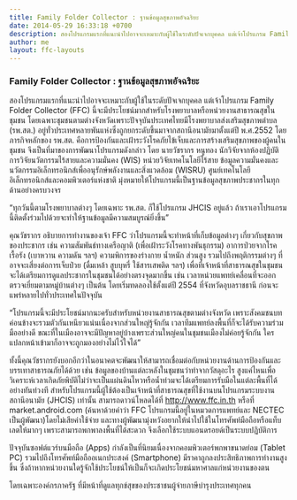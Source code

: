 ```yaml
---
title: Family Folder Collector : ฐานข้อมูลสุขภาพอัจฉริยะ
date: 2014-05-29 16:33:18 +0700
description: สองโปรแกรมแรกที่แนะนำไปอาจจะเหมาะกับผู้ใช้ในระดับปัจเจกบุคคล แต่เจ้าโปรแกรม Family Folder Collector (FFC) นี้จะมีประโยชน์มากสำหรับโรงพยาบาลหรือหน่วยงานสาธารณสุขในชุมชน
author: me
layout: ffc-layouts
---
```



### Family Folder Collector : ฐานข้อมูลสุขภาพอัจฉริยะ

สองโปรแกรมแรกที่แนะนำไปอาจจะเหมาะกับผู้ใช้ในระดับปัจเจกบุคคล แต่เจ้าโปรแกรม Family Folder Collector (FFC) นี้จะมีประโยชน์มากสำหรับโรงพยาบาลหรือหน่วยงานสาธารณสุขในชุมชน โดยเฉพาะชุมชนตามต่างจังหวัดเพราะปัจจุบันประเทศไทยมีโรงพยาบาลส่งเสริมสุขภาพตำบล (รพ.สต.) อยู่ทั่วประเทศหลายพันแห่งซึ่งถูกยกระดับขึ้นมาจากสถานีอนามัยมาตั้งแต่ปี พ.ศ.2552 โดยภารกิจหลักของ รพ.สต. คือการป้องกันและเฝ้าระวังโรคภัยไข้เจ็บและการสร้างเสริมสุขภาพของผู้คนในชุมชน จึงเป็นที่มาของการพัฒนาโปรแกรมดังกล่าว โดย นายวัชรากร หนูทอง นักวิจัยจากห้องปฏิบัติการวิจัยนวัตกรรมไร้สายและความมั่นคง (WIS) หน่วยวิจัยเทคโนโลยีไร้สาย ข้อมูลความมั่นคงและนวัตกรรมอิเล็กทรอนิกส์เพื่ออนุรักษ์พลังงานและสิ่งแวดล้อม (WISRU) ศูนย์เทคโนโลยีอิเล็กทรอนิกส์และคอมพิวเตอร์แห่งชาติ มุ่งหมายให้โปรแกรมนี้เป็นฐานข้อมูลสุขภาพประชากรในทุกด้านอย่างครบวงจร

“ทุกวันนี้ตามโรงพยาบาลต่างๆ โดยเฉพาะ รพ.สต. ก็ใช้โปรแกรม JHCIS อยู่แล้ว ถ้าเราเอาโปรแกรมนี้ติดตั้งร่วมไปด้วยจะทำให้ฐานข้อมูลมีความสมบูรณ์ยิ่งขึ้น”

คุณวัชรากร อธิบายการทำงานของเจ้า FFC ว่าโปรแกรมนี้จะทำหน้าที่เก็บข้อมูลต่างๆ เกี่ยวกับสุขภาพของประชากร เช่น ความสัมพันธ์ทางเครือญาติ (เพื่อเฝ้าระวังโรคทางพันธุกรรม) อาการป่วยจากโรคเรื้อรัง (เบาหวาน ความดัน ฯลฯ) ความพิการของร่างกาย น้ำหนัก ส่วนสูง รวมไปถึงพฤติกรรมต่างๆ ที่อาจจะเสี่ยงต่อการเจ็บป่วย (ดื่มเหล้า สูบบุหรี่ ใช้สารเสพติด ฯลฯ) เพื่อที่เจ้าหน้าที่สาธารณสุขในชุมชนจะได้เตรียมการดูแลประชากรในชุมชนได้อย่างตรงจุดมากขึ้น เช่น เวลาหน่วยแพทย์เคลื่อนที่จะออกตรวจเยี่ยมตามหมู่บ้านต่างๆ เป็นต้น โดยเริ่มทดลองใช้ตั้งแต่ปี 2554 ที่จังหวัดอุบลราชธานี ก่อนจะแพร่หลายไปทั่วประเทศในปัจจุบัน

“โปรแกรมนี้จะมีประโยชน์มากนะครับสำหรับหน่วยงานสาธารณสุขตามต่างจังหวัด เพราะสังคมชนบทค่อนข้างจะรวมตัวกันเหนียวแน่นเนื่องจากส่วนใหญ่รู้จักกัน เวลาทีมแพทย์ลงพื้นที่ก็จะได้รับความร่วมมืออย่างดี ขณะที่ในเมืองอาจจะมีปัญหาอยู่บ้างเพราะส่วนใหญ่คนในชุมชนเมืองไม่ค่อยรู้จักกัน ใครแปลกหน้าเข้ามาก็อาจจะถูกมองอย่างไม่ไว้ใจได้”

ทั้งนี้คุณวัชรากรยังบอกอีกว่าในอนาคตจะพัฒนาให้สามารถเชื่อมต่อกับหน่วยงานด้านการป้องกันและบรรเทาสาธารณภัยได้ด้วย เช่น ข้อมูลของบ้านแต่ละหลังในชุมชนว่าทำจากวัสดุอะไร สูงแค่ไหนเพื่อวิเคราะห์เวลาเกิดภัยพิบัติไม่ว่าจะเป็นแผ่นดินไหวหรือน้ำท่วมจะได้เตรียมการรับมือในแต่ละพื้นที่ได้อย่างทันท่วงที สำหรับโปรแกรมนี้ผู้ใช้ต้องเป็นเจ้าหน้าที่สาธารณสุขที่ใช้งานบนโปรแกรมระบบงานสถานีอนามัย (JHCIS) เท่านั้น สามารถดาวน์โหลดได้ที่ http://www.ffc.in.th หรือที่ market.android.com (ค้นหาด้วยคำว่า FFC โปรแกรมนี้อยู่ในหมวดการแพทย์และ NECTEC เป็นผู้พัฒนา)โดยไม่เสียค่าใช้จ่าย และทางผู้พัฒนามุ่งหวังอยากให้นำไปใช้ในโทรศัพท์มือถือหรือแท็บเลตให้มากๆ เพราะสามารถพกพาลงพื้นที่ได้สะดวก จึงเลือกใช้ระบบแอนดรอยด์เป็นระบบปฏิบัติการ

ปัจจุบันซอฟต์แวร์บนมือถือ (Apps) กำลังเป็นที่นิยมเนื่องจากคอมพิวเตอร์พกพาขนาดย่อม (Tablet PC) รวมไปถึงโทรศัพท์มือถืออเนกประสงค์ (Smartphone) มีราคาถูกลงประสิทธิภาพการทำงานสูงขึ้น ซึ่งถ้าหากหน่วยงานใดรู้จักใช้ประโยชน์ให้เป็นก็จะเกิดประโยชน์มหาศาลแก่หน่วยงานของตน

โดยเฉพาะองค์กรภาครัฐ ที่มีหน้าที่ดูแลทุกข์สุขของประชาชนผู้จ่ายภาษีบำรุงประเทศทุกคน
